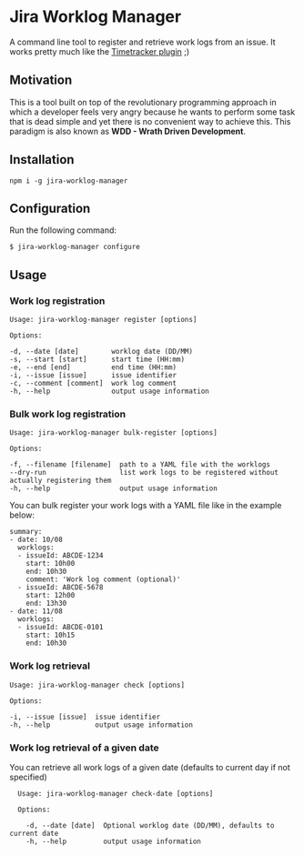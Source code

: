 # Jira Worklog Manager

A command line tool to register and retrieve work logs from an issue. It works pretty much like the [Timetracker plugin](https://marketplace.atlassian.com/apps/1211243/timetracker-time-tracking-reporting?hosting=server&tab=overview) ;)

## Motivation

This is a tool built on top of the revolutionary programming approach in which a developer feels very angry because he wants to perform some task that is dead simple and yet there is no convenient way to achieve this. This paradigm is also known as **WDD - Wrath Driven Development**.

## Installation

```
npm i -g jira-worklog-manager
```

## Configuration

Run the following command:

```
$ jira-worklog-manager configure
```

## Usage

### Work log registration

```
Usage: jira-worklog-manager register [options]

Options:

-d, --date [date]        worklog date (DD/MM)
-s, --start [start]      start time (HH:mm)
-e, --end [end]          end time (HH:mm)
-i, --issue [issue]      issue identifier
-c, --comment [comment]  work log comment
-h, --help               output usage information
```

### Bulk work log registration

```
Usage: jira-worklog-manager bulk-register [options]

Options:

-f, --filename [filename]  path to a YAML file with the worklogs
--dry-run                  list work logs to be registered without actually registering them
-h, --help                 output usage information
```

You can bulk register your work logs with a YAML file like in the example below:

```
summary:
- date: 10/08
  worklogs:
  - issueId: ABCDE-1234
    start: 10h00
    end: 10h30
    comment: 'Work log comment (optional)'
  - issueId: ABCDE-5678
    start: 12h00
    end: 13h30
- date: 11/08
  worklogs:
  - issueId: ABCDE-0101
    start: 10h15
    end: 10h30
```

### Work log retrieval

```
Usage: jira-worklog-manager check [options]

Options:

-i, --issue [issue]  issue identifier
-h, --help           output usage information
```

### Work log retrieval of a given date

You can retrieve all work logs of a given date (defaults to current day if not specified)

```
  Usage: jira-worklog-manager check-date [options]

  Options:

    -d, --date [date]  Optional worklog date (DD/MM), defaults to current date
    -h, --help         output usage information

``` 
